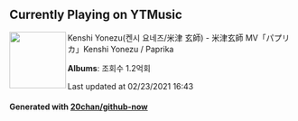 ## Currently Playing on YTMusic

[<img align="left" width="100" src="https://i.ytimg.com/vi/s582L3gujnw/sddefault.jpg?sqp=-oaymwEWCJADEOEBIAQqCghqEJQEGHgg6AJIWg&rs">](https://music.youtube.com/watch?v=s582L3gujnw)

Kenshi Yonezu(켄시 요네즈/米津 玄師) - 米津玄師 MV「パプリカ」Kenshi Yonezu / Paprika

**Albums**: 조회수 1.2억회

Last updated at 02/23/2021 16:43

#### Generated with [20chan/github-now](https://github.com/20chan/github-now)


<!--
**20chan/20chan** is a ✨ _special_ ✨ repository because its `README.md` (this file) appears on your GitHub profile.

Here are some ideas to get you started:

- 🔭 I’m currently working on ...
- 🌱 I’m currently learning ...
- 👯 I’m looking to collaborate on ...
- 🤔 I’m looking for help with ...
- 💬 Ask me about ...
- 📫 How to reach me: ...
- 😄 Pronouns: ...
- ⚡ Fun fact: ...
-->
